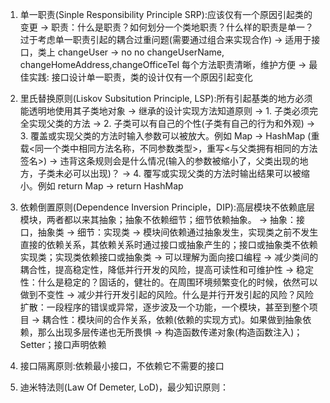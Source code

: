 1. 单一职责(Sinple Responsibility Principle SRP):应该仅有一个原因引起类的变更
    -> 职责：什么是职责？如何划分一个类地职责？什么样的职责是单一？过于考虑单一职责引起的耦合过重问题(需要通过组合来实现合作)
    -> 适用于接口，类上
        changeUser -> no no 
        changeUserName, changeHomeAddress,changeOfficeTel 每个方法职责清晰，维护方便
    -> 最佳实践: 接口设计单一职责，类的设计仅有一个原因引起变化

2. 里氏替换原则(Liskov Subsitution Principle, LSP):所有引起基类的地方必须能透明地使用其子类地对象
    -> 继承的设计实现方法知道原则
    -> 1. 子类必须完全实现父类的方法
    -> 2. 子类可以有自己的个性(子类有自己的行为和外观)
    -> 3. 覆盖或实现父类的方法时输入参数可以被放大。例如 Map -> HashMap (重载<同一个类中相同方法名称，不同参数类型>，重写<与父类拥有相同的方法签名>) -> 违背这条规则会是什么情况(输入的参数被缩小了，父类出现的地方，子类未必可以出现)？
    -> 4. 覆写或实现父类的方法时输出结果可以被缩小。例如 return Map -> return HashMap

3. 依赖倒置原则(Dependence Inversion Principle，DIP):高层模块不依赖底层模块，两者都以来其抽象；抽象不依赖细节；细节依赖抽象。
    -> 抽象：接口，抽象类
    -> 细节：实现类
    -> 模块间依赖通过抽象发生，实现类之前不发生直接的依赖关系，其依赖关系时通过接口或抽象产生的；接口或抽象类不依赖实现类；实现类依赖接口或抽象类
    -> 可以理解为面向接口编程
    -> 减少类间的耦合性，提高稳定性，降低并行开发的风险，提高可读性和可维护性
        -> 稳定性：什么是稳定的？固话的，健壮的。在周围环境频繁变化的时候，依然可以做到不变性
        -> 减少并行开发引起的风险。什么是并行开发引起的风险？风险扩散：一段程序的错误或异常，逐步波及一个功能，一个模块，甚至到整个项目
        -> 耦合性：模块间的合作关系，依赖(依赖的实现方式)。如果做到抽象依赖，那么出现多层传递也无所畏惧
            -> 构造函数传递对象(构造函数注入)；Setter；接口声明依赖

4. 接口隔离原则:依赖最小接口，不依赖它不需要的接口
5. 迪米特法则(Law Of Demeter, LoD)，最少知识原则：


